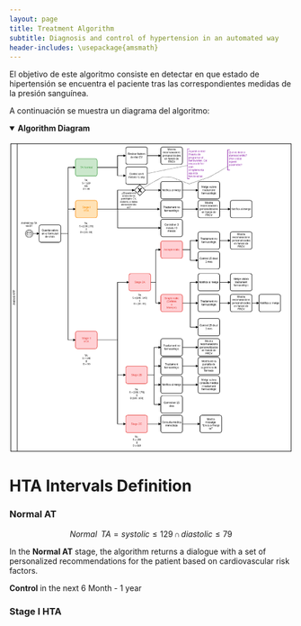 ```yaml
---
layout: page
title: Treatment Algorithm
subtitle: Diagnosis and control of hypertension in an automated way
header-includes: \usepackage{amsmath}
---
```


El objetivo de este algoritmo consiste en detectar en que estado de hipertensión se encuentra el paciente tras las correspondientes medidas de la presión sanguínea.

A continuación se muestra un diagrama del algoritmo:

<details open>
<summary><b>Algorithm Diagram</b></summary>
<br>
<img src="/img/algoritme_tractament_Rev3.png" alt="Algorithm Diagram">
</details>

# HTA Intervals Definition

### Normal AT

$$
Normal\,\,\,TA = systolic \leq 129\, \cap \,diastolic\leq 79
$$

In the **Normal AT** stage, the algorithm returns a dialogue with a set of personalized recommendations for the patient based on cardiovascular risk factors.

**Control** in the next 6 Month - 1 year

### Stage I HTA
